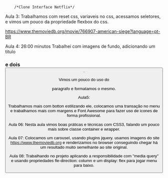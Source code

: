 		/*Clone Interface Netflix*/

Aula 3:
Trabalhamos com reset css, variaveis no css,
acessamos seletores, e vimos um pouco da propriedade flexbox do css.

https://www.themoviedb.org/movie/766907-american-siege?language=pt-BR

Aula 4:  26:00 minutos
Trabalhei com imagens de fundo, adicionando um titulo <h3> e dois <button>.

Vimos um pouco do uso do <p> paragrafo e formatamos o mesmo.

Aula5:

Trabalhamos mais com botton estilizando ele, colocamos uma transação no menu e trabalhamos mais com margens e Font Awesome para fazer uso de icones de forma profissional.

Aula 06:
Nesta aula vimos boas práticas e técnicas com CSS3, falando um pouco mais sobre classe container e wrapper.

Aula 07:
Colocamos um carousel, usando plugins jquery. usamos imagens do site https://www.themoviedb.org e renderizamos no browser conseguindo chegar há um resultado muito semelhante ao site original.

Aula 08:
Trabalhando no projeto aplicando a responsibilidade com "media query" e usando propriedades fle-direction: column e  um display: flex para jogar menu para baixo.